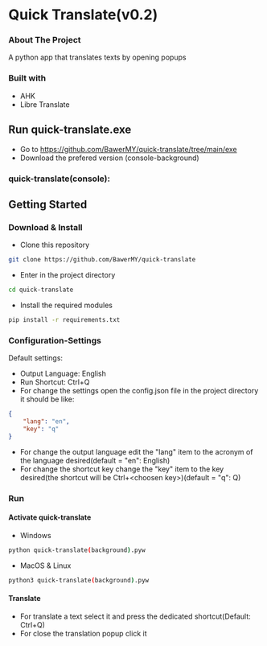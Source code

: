 # Quick Translate(v0.2)
### About The Project
A python app that translates texts by opening popups
### Built with
* AHK
* Libre Translate

## Run quick-translate.exe
* Go to https://github.com/BawerMY/quick-translate/tree/main/exe
* Download the prefered version (console-background)
### quick-translate(console):

## Getting Started
### Download & Install
* Clone this repository
```sh
git clone https://github.com/BawerMY/quick-translate
```
* Enter in the project directory
```sh
cd quick-translate
```
* Install the required modules
```sh
pip install -r requirements.txt
```
### Configuration-Settings
Default settings:
* Output Language: English
* Run Shortcut: Ctrl+Q
* For change the settings open the config.json file in the project directory
it should be like:
```json
{
    "lang": "en",
    "key": "q"
}
```
* For change the output language edit the "lang" item to the acronym of the language desired(default = "en": English)
* For change the shortcut key change the "key" item to the key desired(the shortcut will be Ctrl+&lt;choosen key&gt;)(default = "q": Q)
### Run
#### Activate quick-translate
* Windows
```sh
python quick-translate(background).pyw
```
* MacOS & Linux
```sh
python3 quick-translate(background).pyw
```
#### Translate
* For translate a text select it and press the dedicated shortcut(Default: Ctrl+Q)
* For close the translation popup click it








